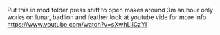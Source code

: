 Put this in mod folder press shift to open makes around 3m an hour only works on lunar, badlion and feather
look at youtube vide for more info https://www.youtube.com/watch?v=sXwhLiiCzYI
